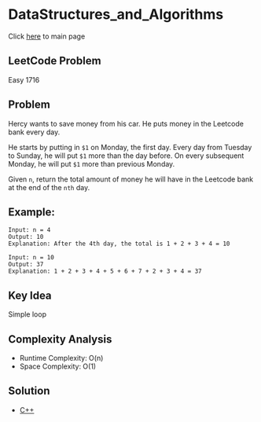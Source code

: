 # DataStructures_and_Algorithms
Click [here](../../README.md) to main page

## LeetCode Problem
Easy 1716

## Problem
Hercy wants to save money from his car. He puts money in the Leetcode bank every day.

He starts by putting in `$1` on Monday, the first day. Every day from Tuesday to Sunday, he will put `$1` more than the day before. On every subsequent Monday, he will put `$1` more than previous Monday.

Given `n`, return the total amount of money he will have in the Leetcode bank at the end of the `nth` day.
  
## Example:
```
Input: n = 4
Output: 10
Explanation: After the 4th day, the total is 1 + 2 + 3 + 4 = 10

Input: n = 10
Output: 37
Explanation: 1 + 2 + 3 + 4 + 5 + 6 + 7 + 2 + 3 + 4 = 37
```

## Key Idea
Simple loop

## Complexity Analysis
- Runtime Complexity: O(n)
- Space Complexity: O(1)

## Solution
- [C++](solution.cpp)
